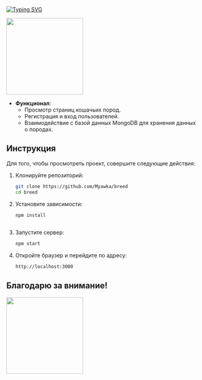 <div align="left">
 
[![Typing SVG](https://readme-typing-svg.herokuapp.com?font=Abril+Fatface&size=30&pause=100&color=000000&vCenter=true&width=270&height=40&lines=Cat+Breeds+Project)](https://git.io/typing-svg)

</div>
<div align="left">
  <img src="https://media.tenor.com/RPXK9GLIlfYAAAAi/cat-cute.gif" width="200"/>
</div>

- **Функционал**:  
  - Просмотр страниц кошачьих пород.
  - Регистрация и вход пользователей.
  - Взаимодействие с базой данных MongoDB для хранения данных о породах.

## Инструкция
Для того, чтобы просмотреть проект, совершите следующие действия:
1. Клонируйте репозиторий:
   ```bash
   git clone https://github.com/Myawka/breed
   cd breed
 2. Установите зависимости:
    ```bash
    npm install
   
 3. Запустите сервер:
    ```bash
    npm start
    
 4. Откройте браузер и перейдите по адресу:
    ```bash
    http://localhost:3000
    
## Благодарю за внимание!
<img src="https://media1.tenor.com/m/uyrB9E4GThcAAAAd/cat-kitten.gif" width="200"/>
